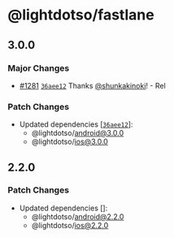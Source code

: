 # @lightdotso/fastlane

## 3.0.0

### Major Changes

- [#1281](https://github.com/LightDotSo/LightDotSo/pull/1281) [`36aee12`](https://github.com/LightDotSo/LightDotSo/commit/36aee12ae0610cc5de68b7529f8c4ae723549a0c) Thanks [@shunkakinoki](https://github.com/shunkakinoki)! - Rel

### Patch Changes

- Updated dependencies [[`36aee12`](https://github.com/LightDotSo/LightDotSo/commit/36aee12ae0610cc5de68b7529f8c4ae723549a0c)]:
  - @lightdotso/android@3.0.0
  - @lightdotso/ios@3.0.0

## 2.2.0

### Patch Changes

- Updated dependencies []:
  - @lightdotso/android@2.2.0
  - @lightdotso/ios@2.2.0
